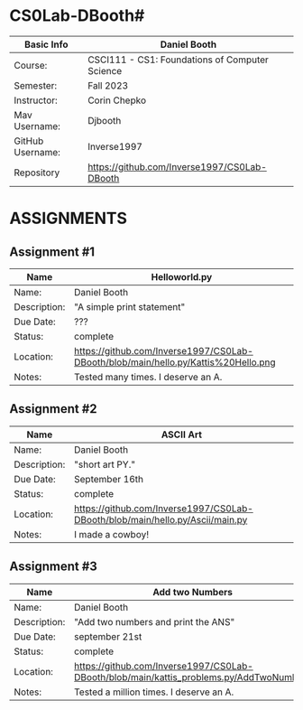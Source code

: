 # CS0Lab-DBooth#
| Basic Info |Daniel Booth|
| --- | ---|
| Course: | CSCI111 - CS1: Foundations of Computer Science |
| Semester: | Fall 2023 |
| Instructor: | Corin Chepko |
| Mav Username: | Djbooth |
| GitHub Username: | Inverse1997 |
| Repository |https://github.com/Inverse1997/CS0Lab-DBooth |
# ASSIGNMENTS

## Assignment #1
| Name | Helloworld.py |
| --- | --- |
| Name: |Daniel Booth |
| Description: | "A simple print statement" |
| Due Date: | ??? |
| Status: | complete |
| Location: |https://github.com/Inverse1997/CS0Lab-DBooth/blob/main/hello.py/Kattis%20Hello.png |
| Notes: | Tested many times. I deserve an A.|

## Assignment #2
| Name | ASCII Art |
| --- | --- |
| Name: |Daniel Booth |
| Description: | "short art PY." |
| Due Date: | September 16th|
| Status: | complete |
| Location: |https://github.com/Inverse1997/CS0Lab-DBooth/blob/main/hello.py/Ascii/main.py |
| Notes: |I made a cowboy!|


## Assignment #3
| Name | Add two Numbers |
| --- | --- |
| Name: |Daniel Booth |
| Description: | "Add two numbers and print the ANS" |
| Due Date: |september 21st|
| Status: | complete |
| Location: |https://github.com/Inverse1997/CS0Lab-DBooth/blob/main/kattis_problems.py/AddTwoNumbers |
| Notes: | Tested a million times. I deserve an A.|